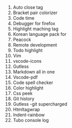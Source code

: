1. Auto close tag
2. Bracket pair colorizer
3. Code time
4. Debugger for firefox
5. Highlight maching tag
6. Korean language pack for
7. Peacock
8. Remote development
9. Todo highlight
10. Vim
11. vscode-icons
12. Gutless
13. Markdown all in one
14. Vscode-pdf
15. Code spell checker
16. Color highlight
17. Css peek
18. Git history
19. Gutless -git supercharged
20. Htmltagwrap
21. Indent-rainbow
22. Tubo console log